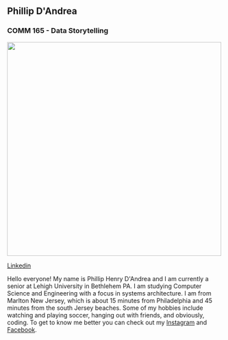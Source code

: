 ## Phillip D'Andrea

### COMM 165 - Data Storytelling

<img src="https://avatars.githubusercontent.com/u/67593370?v=4" width="500" >

[Linkedin](https://www.linkedin.com/in/phillip-d-andrea-1b3415217/)

Hello everyone!  My name is Phillip Henry D'Andrea and I am currently a senior at Lehigh University in Bethlehem PA.  I am studying Computer Science and Engineering with a focus in systems architecture.  I am from Marlton New Jersey, which is about 15 minutes from Philadelphia and 45 minutes from the south Jersey beaches.  Some of my hobbies include watching and playing soccer, hanging out with friends, and obviously, coding.  To get to know me better you can check out my [Instagram](https://www.instagram.com/dandrea016/) and [Facebook](https://www.facebook.com/phillip.dandrea).
